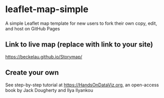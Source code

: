 # leaflet-map-simple
A simple Leaflet map template for new users to fork their own copy, edit, and host on GitHub Pages

## Link to live map (replace with link to your site)
https://beckelau.github.io/Storymap/

## Create your own
See step-by-step tutorial at https://HandsOnDataViz.org, an open-access book by Jack Dougherty and Ilya Ilyankou
